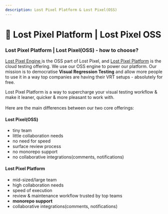 ```yaml
---
description: Lost Pixel Platform & Lost Pixel(OSS)
---
```


# 🤝 Lost Pixel Platform | Lost Pixel OSS

### Lost Pixel Platform | Lost Pixel(OSS) - how to choose?

[Lost Pixel Engine ](https://github.com/lost-pixel/lost-pixel)is the OSS part of Lost Pixel, and [Lost Pixel Platform](https://lost-pixel.com) is the cloud testing offering. We use our OSS engine to power our platform. Our mission is to democratise **Visual Regression Testing** and allow more people to use it in a way top companies are having their VRT setups - absolutely for free.&#x20;

Lost Pixel Platform is a way to supercharge your visual testing workflow & make it leaner, quicker & more pleasant to work with.\
\
Here are the main differences between our two core offerings:

#### Lost Pixel(OSS)

* tiny team
* little collaboration needs
* no need for speed
* surface review process
* no monorepo support
* no collaborative integrations(comments, notifications)

#### Lost Pixel Platform

* mid-sized/large team
* high collaboration needs
* speed of execution
* review & maintenance workflow trusted by top teams
* **monorepo support**
* collaborative integrations(comments, notifications)
